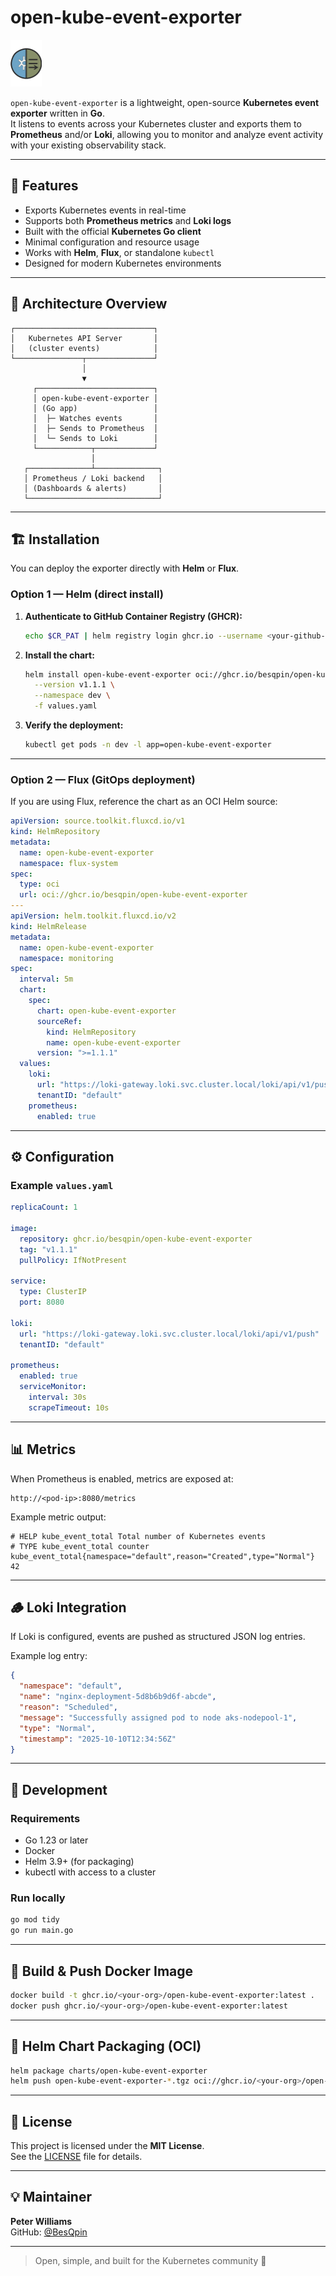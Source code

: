 # open-kube-event-exporter

<img src="open-kube-event-exporter.png" alt="alt text" style="width:10%;"/>

`open-kube-event-exporter` is a lightweight, open-source **Kubernetes event exporter** written in **Go**.  
It listens to events across your Kubernetes cluster and exports them to **Prometheus** and/or **Loki**, allowing you to monitor and analyze event activity with your existing observability stack.

---

## 🚀 Features

- Exports Kubernetes events in real-time
- Supports both **Prometheus metrics** and **Loki logs**
- Built with the official **Kubernetes Go client**
- Minimal configuration and resource usage
- Works with **Helm**, **Flux**, or standalone `kubectl`
- Designed for modern Kubernetes environments

---

## 🧩 Architecture Overview

```text
┌───────────────────────────────┐
│   Kubernetes API Server       │
│   (cluster events)            │
└───────────────┬───────────────┘
                │
                ▼
     ┌──────────────────────────┐
     │ open-kube-event-exporter │
     │ (Go app)                 │
     │  ├─ Watches events       │
     │  ├─ Sends to Prometheus  │
     │  └─ Sends to Loki        │
     └────────────┬─────────────┘
                  │
   ┌──────────────┴──────────────┐
   │ Prometheus / Loki backend   │
   │ (Dashboards & alerts)       │
   └─────────────────────────────┘
```

---

## 🏗️ Installation

You can deploy the exporter directly with **Helm** or **Flux**.

### Option 1 — Helm (direct install)

1. **Authenticate to GitHub Container Registry (GHCR):**

   ```bash
   echo $CR_PAT | helm registry login ghcr.io --username <your-github-username> --password-stdin
   ```

2. **Install the chart:**

   ```bash
   helm install open-kube-event-exporter oci://ghcr.io/besqpin/open-kube-event-exporter/open-kube-event-exporter \
     --version v1.1.1 \
     --namespace dev \
     -f values.yaml
   ```

3. **Verify the deployment:**

   ```bash
   kubectl get pods -n dev -l app=open-kube-event-exporter
   ```

---

### Option 2 — Flux (GitOps deployment)

If you are using Flux, reference the chart as an OCI Helm source:

```yaml
apiVersion: source.toolkit.fluxcd.io/v1
kind: HelmRepository
metadata:
  name: open-kube-event-exporter
  namespace: flux-system
spec:
  type: oci
  url: oci://ghcr.io/besqpin/open-kube-event-exporter
---
apiVersion: helm.toolkit.fluxcd.io/v2
kind: HelmRelease
metadata:
  name: open-kube-event-exporter
  namespace: monitoring
spec:
  interval: 5m
  chart:
    spec:
      chart: open-kube-event-exporter
      sourceRef:
        kind: HelmRepository
        name: open-kube-event-exporter
      version: ">=1.1.1"
  values:
    loki:
      url: "https://loki-gateway.loki.svc.cluster.local/loki/api/v1/push"
      tenantID: "default"
    prometheus:
      enabled: true
```

---

## ⚙️ Configuration

### Example `values.yaml`

```yaml
replicaCount: 1

image:
  repository: ghcr.io/besqpin/open-kube-event-exporter
  tag: "v1.1.1"
  pullPolicy: IfNotPresent

service:
  type: ClusterIP
  port: 8080

loki:
  url: "https://loki-gateway.loki.svc.cluster.local/loki/api/v1/push"
  tenantID: "default"

prometheus:
  enabled: true
  serviceMonitor:
    interval: 30s
    scrapeTimeout: 10s
```

---

## 📊 Metrics

When Prometheus is enabled, metrics are exposed at:

```
http://<pod-ip>:8080/metrics
```

Example metric output:

```
# HELP kube_event_total Total number of Kubernetes events
# TYPE kube_event_total counter
kube_event_total{namespace="default",reason="Created",type="Normal"} 42
```

---

## 🪵 Loki Integration

If Loki is configured, events are pushed as structured JSON log entries.

Example log entry:

```json
{
  "namespace": "default",
  "name": "nginx-deployment-5d8b6b9d6f-abcde",
  "reason": "Scheduled",
  "message": "Successfully assigned pod to node aks-nodepool-1",
  "type": "Normal",
  "timestamp": "2025-10-10T12:34:56Z"
}
```

---

## 🧠 Development

### Requirements

- Go 1.23 or later
- Docker
- Helm 3.9+ (for packaging)
- kubectl with access to a cluster

### Run locally

```bash
go mod tidy
go run main.go
```

---

## 🐳 Build & Push Docker Image

```bash
docker build -t ghcr.io/<your-org>/open-kube-event-exporter:latest .
docker push ghcr.io/<your-org>/open-kube-event-exporter:latest
```

---

## 🧩 Helm Chart Packaging (OCI)

```bash
helm package charts/open-kube-event-exporter
helm push open-kube-event-exporter-*.tgz oci://ghcr.io/<your-org>/open-kube-event-exporter
```

---

## 📜 License

This project is licensed under the **MIT License**.  
See the [LICENSE](./LICENSE) file for details.

---

## 💡 Maintainer

**Peter Williams**  
GitHub: [@BesQpin](https://github.com/BesQpin)

---

> Open, simple, and built for the Kubernetes community 🚀
